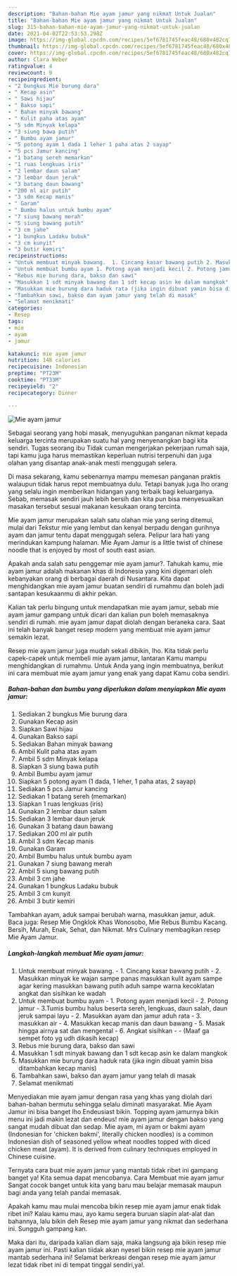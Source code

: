 ```yaml
---
description: "Bahan-bahan Mie ayam jamur yang nikmat Untuk Jualan"
title: "Bahan-bahan Mie ayam jamur yang nikmat Untuk Jualan"
slug: 315-bahan-bahan-mie-ayam-jamur-yang-nikmat-untuk-jualan
date: 2021-04-02T22:53:53.298Z
image: https://img-global.cpcdn.com/recipes/5ef6781745feac48/680x482cq70/mie-ayam-jamur-foto-resep-utama.jpg
thumbnail: https://img-global.cpcdn.com/recipes/5ef6781745feac48/680x482cq70/mie-ayam-jamur-foto-resep-utama.jpg
cover: https://img-global.cpcdn.com/recipes/5ef6781745feac48/680x482cq70/mie-ayam-jamur-foto-resep-utama.jpg
author: Clara Weber
ratingvalue: 4
reviewcount: 9
recipeingredient:
- "2 bungkus Mie burung dara"
- " Kecap asin"
- " Sawi hijau"
- " Bakso sapi"
- " Bahan minyak bawang"
- " Kulit paha atas ayam"
- "5 sdm Minyak kelapa"
- "3 siung bawa putih"
- " Bumbu ayam jamur"
- "5 potong ayam 1 dada 1 leher 1 paha atas 2 sayap"
- "5 pcs Jamur kancing"
- "1 batang sereh memarkan"
- "1 ruas lengkuas iris"
- "2 lembar daun salam"
- "3 lembar daun jeruk"
- "3 batang daun bawang"
- "200 ml air putih"
- "3 sdm Kecap manis"
- " Garam"
- " Bumbu halus untuk bumbu ayam"
- "7 siung bawang merah"
- "5 siung bawang putih"
- "3 cm jahe"
- "1 bungkus Ladaku bubuk"
- "3 cm kunyit"
- "3 butir kemiri"
recipeinstructions:
- "Untuk membuat minyak bawang.  1. Cincang kasar bawang putih 2. Masukkan minyak ke wajan sampe panas masukkan kulit ayam sampe agar kering masukkan bawang putih aduh sampe warna kecoklatan angkat dan sisihkan ke wadah"
- "Untuk membuat bumbu ayam 1. Potong ayam menjadi kecil 2. Potong jamur 3.Tumis bumbu halus beserta sereh, lengkuas, daun salah, daun jeruk sampai layu 2. Masukkan ayam dan jamur aduh rata 3. masukkan air 4. Masukkan kecap manis dan daun bawang 5. Masak hingga airnya sat dan mengental 6. Angkat sisihkan  (Maaf ga sempet foto yg udh dikasih kecap)"
- "Rebus mie burung dara, bakso dan sawi"
- "Masukkan 1 sdt minyak bawang dan 1 sdt kecap asin ke dalam mangkok"
- "Masukkan mie burung dara haduk rata (jika ingin dibuat yamin bisa ditambahkan kecap manis)"
- "Tambahkan sawi, bakso dan ayam jamur yang telah di masak"
- "Selamat menikmati"
categories:
- Resep
tags:
- mie
- ayam
- jamur

katakunci: mie ayam jamur 
nutrition: 148 calories
recipecuisine: Indonesian
preptime: "PT23M"
cooktime: "PT33M"
recipeyield: "2"
recipecategory: Dinner

---
```



![Mie ayam jamur](https://img-global.cpcdn.com/recipes/5ef6781745feac48/680x482cq70/mie-ayam-jamur-foto-resep-utama.jpg)

Sebagai seorang yang hobi masak, menyuguhkan panganan nikmat kepada keluarga tercinta merupakan suatu hal yang menyenangkan bagi kita sendiri. Tugas seorang ibu Tidak cuman mengerjakan pekerjaan rumah saja, tapi kamu juga harus memastikan keperluan nutrisi terpenuhi dan juga olahan yang disantap anak-anak mesti menggugah selera.

Di masa  sekarang, kamu sebenarnya mampu memesan panganan praktis walaupun tidak harus repot membuatnya dulu. Tetapi banyak juga lho orang yang selalu ingin memberikan hidangan yang terbaik bagi keluarganya. Sebab, memasak sendiri jauh lebih bersih dan kita pun bisa menyesuaikan masakan tersebut sesuai makanan kesukaan orang tercinta. 

Mie ayam jamur merupakan salah satu olahan mie yang sering ditemui, mulai dari Tekstur mie yang lembut dan kenyal berpadu dengan gurihnya ayam dan jamur tentu dapat menggugah selera. Pelipur lara hati yang merindukan kampung halaman. Mie Ayam Jamur is a little twist of chinese noodle that is enjoyed by most of south east asian.

Apakah anda salah satu penggemar mie ayam jamur?. Tahukah kamu, mie ayam jamur adalah makanan khas di Indonesia yang kini digemari oleh kebanyakan orang di berbagai daerah di Nusantara. Kita dapat menghidangkan mie ayam jamur buatan sendiri di rumahmu dan boleh jadi santapan kesukaanmu di akhir pekan.

Kalian tak perlu bingung untuk mendapatkan mie ayam jamur, sebab mie ayam jamur gampang untuk dicari dan kalian pun boleh memasaknya sendiri di rumah. mie ayam jamur dapat diolah dengan beraneka cara. Saat ini telah banyak banget resep modern yang membuat mie ayam jamur semakin lezat.

Resep mie ayam jamur juga mudah sekali dibikin, lho. Kita tidak perlu capek-capek untuk membeli mie ayam jamur, lantaran Kamu mampu menghidangkan di rumahmu. Untuk Anda yang ingin membuatnya, berikut ini cara membuat mie ayam jamur yang enak yang dapat Kamu coba sendiri.

<!--inarticleads1-->

##### Bahan-bahan dan bumbu yang diperlukan dalam menyiapkan Mie ayam jamur:

1. Sediakan 2 bungkus Mie burung dara
1. Gunakan  Kecap asin
1. Siapkan  Sawi hijau
1. Gunakan  Bakso sapi
1. Sediakan  Bahan minyak bawang
1. Ambil  Kulit paha atas ayam
1. Ambil 5 sdm Minyak kelapa
1. Siapkan 3 siung bawa putih
1. Ambil  Bumbu ayam jamur
1. Siapkan 5 potong ayam (1 dada, 1 leher, 1 paha atas, 2 sayap)
1. Sediakan 5 pcs Jamur kancing
1. Sediakan 1 batang sereh (memarkan)
1. Siapkan 1 ruas lengkuas (iris)
1. Gunakan 2 lembar daun salam
1. Sediakan 3 lembar daun jeruk
1. Gunakan 3 batang daun bawang
1. Sediakan 200 ml air putih
1. Ambil 3 sdm Kecap manis
1. Gunakan  Garam
1. Ambil  Bumbu halus untuk bumbu ayam
1. Gunakan 7 siung bawang merah
1. Ambil 5 siung bawang putih
1. Ambil 3 cm jahe
1. Gunakan 1 bungkus Ladaku bubuk
1. Ambil 3 cm kunyit
1. Ambil 3 butir kemiri


Tambahkan ayam, aduk sampai berubah warna, masukkan jamur, aduk. Baca juga: Resep Mie Ongklok Khas Wonosobo, Mie Rebus Bumbu Kacang. Bersih, Murah, Enak, Sehat, dan Nikmat. Mrs Culinary membagikan resep Mie Ayam Jamur. 

<!--inarticleads2-->

##### Langkah-langkah membuat Mie ayam jamur:

1. Untuk membuat minyak bawang.  - 1. Cincang kasar bawang putih - 2. Masukkan minyak ke wajan sampe panas masukkan kulit ayam sampe agar kering masukkan bawang putih aduh sampe warna kecoklatan angkat dan sisihkan ke wadah
1. Untuk membuat bumbu ayam - 1. Potong ayam menjadi kecil - 2. Potong jamur - 3.Tumis bumbu halus beserta sereh, lengkuas, daun salah, daun jeruk sampai layu - 2. Masukkan ayam dan jamur aduh rata - 3. masukkan air - 4. Masukkan kecap manis dan daun bawang - 5. Masak hingga airnya sat dan mengental - 6. Angkat sisihkan -  - (Maaf ga sempet foto yg udh dikasih kecap)
1. Rebus mie burung dara, bakso dan sawi
1. Masukkan 1 sdt minyak bawang dan 1 sdt kecap asin ke dalam mangkok
1. Masukkan mie burung dara haduk rata (jika ingin dibuat yamin bisa ditambahkan kecap manis)
1. Tambahkan sawi, bakso dan ayam jamur yang telah di masak
1. Selamat menikmati


Menyediakan mie ayam jamur dengan rasa yang khas yang diolah dari bahan-bahan bermutu sehingga selalu diminati masyarakat. Mie Ayam Jamur ini bisa banget lho Endeusiast bikin. Topping ayam jamurnya bikin menu ini jadi makin lezat dan endeus! mie ayam jamur dengan bakso yang sangat mudah dibuat dan sedap. Mie ayam, mi ayam or bakmi ayam (Indonesian for &#39;chicken bakmi&#39;, literally chicken noodles) is a common Indonesian dish of seasoned yellow wheat noodles topped with diced chicken meat (ayam). It is derived from culinary techniques employed in Chinese cuisine. 

Ternyata cara buat mie ayam jamur yang mantab tidak ribet ini gampang banget ya! Kita semua dapat mencobanya. Cara Membuat mie ayam jamur Sangat cocok banget untuk kita yang baru mau belajar memasak maupun bagi anda yang telah pandai memasak.

Apakah kamu mau mulai mencoba bikin resep mie ayam jamur enak tidak ribet ini? Kalau kamu mau, ayo kamu segera buruan siapin alat-alat dan bahannya, lalu bikin deh Resep mie ayam jamur yang nikmat dan sederhana ini. Sungguh gampang kan. 

Maka dari itu, daripada kalian diam saja, maka langsung aja bikin resep mie ayam jamur ini. Pasti kalian tiidak akan nyesel bikin resep mie ayam jamur mantab sederhana ini! Selamat berkreasi dengan resep mie ayam jamur lezat tidak ribet ini di tempat tinggal sendiri,ya!.

